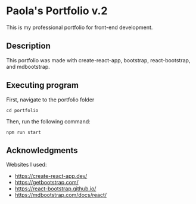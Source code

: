 # Paola's Portfolio v.2

This is my professional portfolio for front-end development. 

## Description

This portfolio was made with create-react-app, bootstrap, react-bootstrap, and mdbootstrap.

## Executing program

First, navigate to the portfolio folder

```
cd portfolio
```

Then, run the following command:

```
npm run start
```

## Acknowledgments

Websites I used:
* https://create-react-app.dev/
* https://getbootstrap.com/
* https://react-bootstrap.github.io/
* https://mdbootstrap.com/docs/react/
